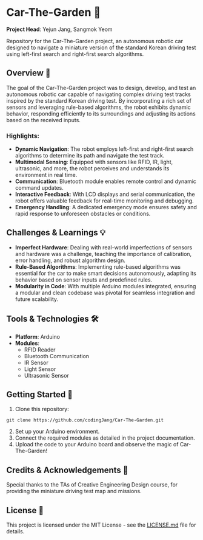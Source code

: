 # Car-The-Garden 🚗

**Project Head**: Yejun Jang, Sangmok Yeom

Repository for the Car-The-Garden project, an autonomous robotic car designed to navigate a miniature version of the standard Korean driving test using left-first search and right-first search algorithms.

## Overview 📖

The goal of the Car-The-Garden project was to design, develop, and test an autonomous robotic car capable of navigating complex driving test tracks inspired by the standard Korean driving test. By incorporating a rich set of sensors and leveraging rule-based algorithms, the robot exhibits dynamic behavior, responding efficiently to its surroundings and adjusting its actions based on the received inputs.

### Highlights:

- **Dynamic Navigation**: The robot employs left-first and right-first search algorithms to determine its path and navigate the test track.
- **Multimodal Sensing**: Equipped with sensors like RFID, IR, light, ultrasonic, and more, the robot perceives and understands its environment in real time.
- **Communication**: Bluetooth module enables remote control and dynamic command updates.
- **Interactive Feedback**: With LCD displays and serial communication, the robot offers valuable feedback for real-time monitoring and debugging.
- **Emergency Handling**: A dedicated emergency mode ensures safety and rapid response to unforeseen obstacles or conditions.

## Challenges & Learnings 💡

- **Imperfect Hardware**: Dealing with real-world imperfections of sensors and hardware was a challenge, teaching the importance of calibration, error handling, and robust algorithm design.
- **Rule-Based Algorithms**: Implementing rule-based algorithms was essential for the car to make smart decisions autonomously, adapting its behavior based on sensor inputs and predefined rules.
- **Modularity in Code**: With multiple Arduino modules integrated, ensuring a modular and clean codebase was pivotal for seamless integration and future scalability.

## Tools & Technologies 🛠

- **Platform**: Arduino
- **Modules**: 
  - RFID Reader
  - Bluetooth Communication
  - IR Sensor
  - Light Sensor
  - Ultrasonic Sensor

## Getting Started 🚀

1. Clone this repository: 
```
git clone https://github.com/codingJang/Car-The-Garden.git
```
2. Set up your Arduino environment.
3. Connect the required modules as detailed in the project documentation.
4. Upload the code to your Arduino board and observe the magic of Car-The-Garden!

## Credits & Acknowledgements 👏

Special thanks to the TAs of Creative Engineering Design course, for providing the miniature driving test map and missions.

## License 📄

This project is licensed under the MIT License - see the [LICENSE.md](LICENSE.md) file for details.
